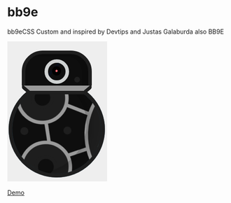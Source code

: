 # bb9e
bb9eCSS
Custom and inspired by Devtips and Justas Galaburda also BB9E

![alt text](https://github.com/agiksyah/bb9e/blob/master/bb9e.png)

<a href="https://bit.ly/2M7sjMZ">Demo</a>
